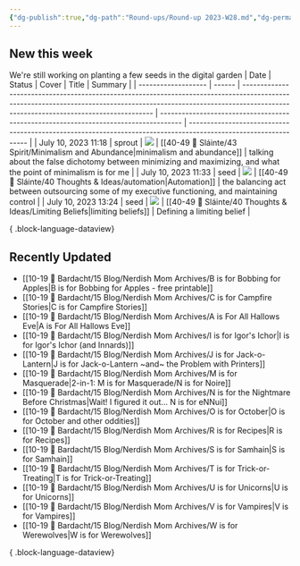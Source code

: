 ```yaml
---
{"dg-publish":true,"dg-path":"Round-ups/Round-up 2023-W28.md","dg-permalink":"2023-W28-roundup","permalink":"/2023-W28-roundup/","title":"Round-up for 2023 W28","contentClasses":"cards cards-1-1","noteIcon":"","created":"2023-07-16T19:08:54","updated":"2023-08-03T16:59:21.493-04:00"}
---
```



## New this week
We're still working on planting a few seeds in the digital garden
| Date                | Status | Cover                                                                                                                                                                                                             | Title                                                                                | Summary                                                                                                         |
| ------------------- | ------ | ----------------------------------------------------------------------------------------------------------------------------------------------------------------------------------------------------------------- | ------------------------------------------------------------------------------------ | --------------------------------------------------------------------------------------------------------------- |
| July 10, 2023 11:18 | sprout | ![](https://i.imgur.com/2wEw7x8.png)                                                                                                                                                                              | [[40-49 🔅 Sláinte/43 Spirit/Minimalism and Abundance\|minimalism and abundance]] | talking about the false dichotomy between minimizing and maximizing, and what the point of minimalism is for me |
| July 10, 2023 11:33 | seed   | ![](https://images.unsplash.com/photo-1647427060118-4911c9821b82?crop=entropy&cs=tinysrgb&fit=max&fm=jpg&ixid=M3wzNjAwOTd8MHwxfHNlYXJjaHwzMHx8YXV0b21hdGljfGVufDB8fHx8MTY4OTI3MzI3Nnww&ixlib=rb-4.0.3&q=80&w=200) | [[40-49 🔅 Sláinte/40 Thoughts & Ideas/automation\|Automation]]                   | the balancing act between outsourcing some of my executive functioning, and maintaining control                 |
| July 10, 2023 13:24 | seed   | ![](https://images.unsplash.com/photo-1579447167432-ba8b796e5de1?crop=entropy&cs=tinysrgb&fit=max&fm=jpg&ixid=M3wzNjAwOTd8MHwxfHNlYXJjaHwyfHxsaW1pdHxlbnwwfHx8fDE2ODkyOTg0Mjd8MA&ixlib=rb-4.0.3&q=80&w=200)       | [[40-49 🔅 Sláinte/40 Thoughts & Ideas/Limiting Beliefs\|limiting beliefs]]       | Defining a limiting belief                                                                                      |

{ .block-language-dataview}

## Recently Updated
- [[10-19 💢 Bardacht/15 Blog/Nerdish Mom Archives/B is for Bobbing for Apples\|B is for Bobbing for Apples - free printable]]
- [[10-19 💢 Bardacht/15 Blog/Nerdish Mom Archives/C is for Campfire Stories\|C is for Campfire Stories]]
- [[10-19 💢 Bardacht/15 Blog/Nerdish Mom Archives/A is For All Hallows Eve\|A is For All Hallows Eve]]
- [[10-19 💢 Bardacht/15 Blog/Nerdish Mom Archives/I is for Igor's Ichor\|I is for Igor's Ichor (and Innards)]]
- [[10-19 💢 Bardacht/15 Blog/Nerdish Mom Archives/J is for Jack-o-Lantern\|J is for Jack-o-Lantern ~and~ the Problem with Printers]]
- [[10-19 💢 Bardacht/15 Blog/Nerdish Mom Archives/M is for Masquerade\|2-in-1: M is for Masquerade/N is for Noire]]
- [[10-19 💢 Bardacht/15 Blog/Nerdish Mom Archives/N is for the Nightmare Before Christmas\|Wait! I figured it out… N is for eNNui]]
- [[10-19 💢 Bardacht/15 Blog/Nerdish Mom Archives/O is for October\|O is for October and other oddities]]
- [[10-19 💢 Bardacht/15 Blog/Nerdish Mom Archives/R is for Recipes\|R is for Recipes]]
- [[10-19 💢 Bardacht/15 Blog/Nerdish Mom Archives/S is for Samhain\|S is for Samhain]]
- [[10-19 💢 Bardacht/15 Blog/Nerdish Mom Archives/T is for Trick-or-Treating\|T is for Trick-or-Treating]]
- [[10-19 💢 Bardacht/15 Blog/Nerdish Mom Archives/U is for Unicorns\|U is for Unicorns]]
- [[10-19 💢 Bardacht/15 Blog/Nerdish Mom Archives/V is for Vampires\|V is for Vampires]]
- [[10-19 💢 Bardacht/15 Blog/Nerdish Mom Archives/W is for Werewolves\|W is for Werewolves]]

{ .block-language-dataview}






